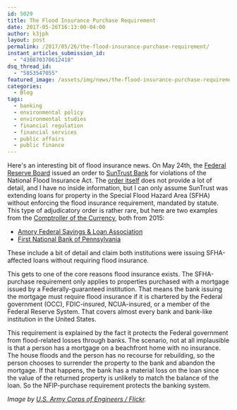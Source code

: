 ```yaml
---
id: 5029
title: The Flood Insurance Purchase Requirement
date: 2017-05-26T16:13:00-04:00
author: k3jph
layout: post
permalink: /2017/05/26/the-flood-insurance-purchase-requirement/
instant_articles_submission_id:
  - "430870370612418"
dsq_thread_id:
  - "5853547055"
featured_image: /assets/img/news/the-flood-insurance-purchase-requirement.webp
categories:
  - Blog
tags:
  - banking
  - environmental policy
  - environmental studies
  - financial regulation
  - financial services
  - public affairs
  - public finance
---
```

Here's an interesting bit of flood insurance news.  On May 24th,
the [Federal Reserve Board](https://www.federalreserve.gov/) issued
an order to [SunTrust Bank](https://www.suntrust.com/) for violations
of the National Flood Insurance Act.  The [order
itself](https://www.federalreserve.gov/newsevents/pressreleases/files/enf20170525a1.pdf)
does not provide a lot of detail, and I have no inside information,
but I can only assume SunTrust was extending loans for property in
the Special Flood Hazard Area (SFHA) without enforcing the flood
insurance requirement, mandated by statute.  This type of adjudicatory
order is rather rare, but here are two examples from the [Comptroller
of the Currency](https://www.occ.treas.gov/), both from 2015:

* [Amory Federal Savings & Loan Association](https://www.occ.gov/static/enforcement-actions/ea2015-027.pdf)
* [First National Bank of Pennsylvania](https://www.occ.gov/static/enforcement-actions/ea2015-069.pdf)

These include a bit of detail and claim both institutions were
issuing SFHA-affected loans without requiring flood insurance.

This gets to one of the core reasons flood insurance exists.  The
SFHA-purchase requirement only applies to properties purchased with
a mortgage issued by a Federally-guaranteed institution.  That means
the bank issuing the mortgage must require flood insurance if it
is chartered by the Federal government (OCC), FDIC-insured,
NCUA-insured, or a member of the Federal Reserve System.  That
covers almost every bank and bank-like institution in the United
States.

This requirement is explained by the fact it protects the Federal
government from flood-related losses through banks.  The scenario,
not at all implausible is that a person has a mortgage on a beachfront
home with no insurance.  The house floods and the person has no
recourse for rebuilding, so the person chooses to surrender the
property to the bank and abandon the mortgage.  If that happens,
the bank has a material loss on the loan since the value of the
returned property is unlikely to match the balance of the loan.  So
the NFIP-purchase requirement protects the banking system.

_Image by [U.S. Army Corps of Engineers /
Flickr](https://www.flickr.com/photos/usacehq/5828367051)._

